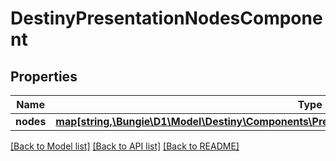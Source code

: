 # DestinyPresentationNodesComponent

## Properties
Name | Type | Description | Notes
------------ | ------------- | ------------- | -------------
**nodes** | [**map[string,\Bungie\D1\Model\Destiny\Components\Presentation\DestinyPresentationNodeComponent]**](DestinyPresentationNodeComponent.md) |  | [optional] 

[[Back to Model list]](../README.md#documentation-for-models) [[Back to API list]](../README.md#documentation-for-api-endpoints) [[Back to README]](../README.md)


